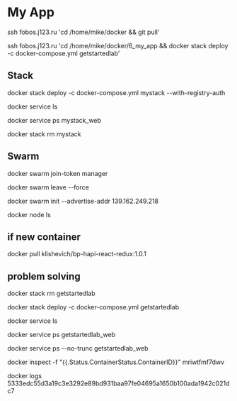 # My App

ssh fobos.j123.ru 'cd /home/mike/docker && git pull'

ssh fobos.j123.ru 'cd /home/mike/docker/6_my_app && docker stack deploy -c docker-compose.yml getstartedlab'

## Stack

docker stack deploy -c docker-compose.yml mystack --with-registry-auth

docker service ls

docker service ps mystack_web

docker stack rm mystack

## Swarm

docker swarm join-token manager

docker swarm leave --force

docker swarm init --advertise-addr 139.162.249.218

docker node ls

## if new container 

docker pull klishevich/bp-hapi-react-redux:1.0.1

## problem solving

docker stack rm getstartedlab

docker stack deploy -c docker-compose.yml getstartedlab

docker service ls

docker service ps getstartedlab_web

docker service ps --no-trunc getstartedlab_web

docker inspect -f "{{.Status.ContainerStatus.ContainerID}}" mriwtfmf7dwv

docker logs 5333edc55d3a19c3e3292e89bd931baa97fe04695a1650b100ada1942c021dc7
